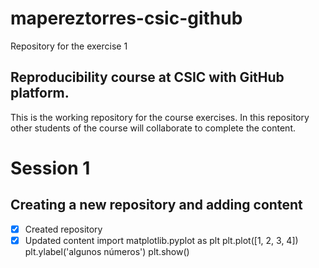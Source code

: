 # mapereztorres-csic-github
Repository for the exercise 1

## Reproducibility course at CSIC with GitHub platform.

This is the working repository for the course exercises.
In this repository other students of the course will 
collaborate to complete the content.

# Session 1

## Creating a new repository and adding content

- [x] Created repository
- [x] Updated content
import matplotlib.pyplot as plt
plt.plot([1, 2, 3, 4])
plt.ylabel('algunos números')
plt.show()
